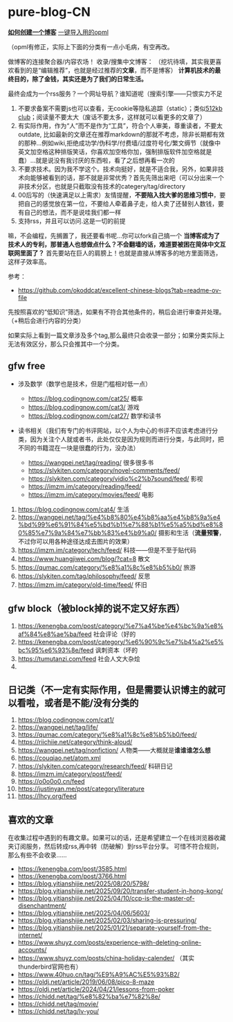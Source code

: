 # pure-blog-CN

[**如何创建一个博客**](./new-blogs.md)
[一键导入用的opml](./output.opml)

（opml有修正，实际上下面的分类有一点小毛病，有空再改。

做博客的连接聚合器/内容农场！
收录/搜集中文博客：
（挖坑待填，其实我更喜欢看到的是“编辑推荐”，也就是经过推荐的**文章**，而不是博客）
**计算机技术的最终目的，除了金钱，其实还是为了我们的日常生活。**

最终会成为一个rss服务？一个网址导航？谁知道呢（搜索引擎——只恨实力不足

1. 不要求备案不需要js也可以查看，无cookie等隐私追踪（static）；类似[512kb club](https://github.com/kevquirk/512kb.club)；阅读量不要太大（废话不要太多，这样就可以看更多的文章了）
2. 有实际作用，作为“人”而不是作为“工具”，符合个人审美，尊重读者，不要太outdate, 比如最新的文章还在推荐markdown的那就不考虑，除非长期都有效的那种…例如wiki,拒绝成功学/伪科学/付费墙/过度符号化/繁文缛节（就像中英文加空格这种排版笑话，你喜欢加空格你加，强制排版软件加空格就是蠢）...就是说没有我讨厌的东西啦，看了之后想再看一次的
3. 不要求技术。因为我不学这个。技术向挺好，就是不适合我，另外，如果非技术向能够被看到的话，那不就是非常优秀？首先先筛出来吧（可以分出来一个非技术分区，也就是只截取没有技术的categery/tag/directory
4. 00后写的（快速满足以上需求）友情提醒，**不要陷入找大爹的思维习惯中**，要把自己的感觉放在第一位，不要给人牵着鼻子走，给人卖了还替别人数钱，要有自己的想法，而不是说哇我们都一样
5. 支持rss，并且可以访问.这是一切的前提

嘛，不会编程，先搁置了，我还要看书呢…你可以fork自己搞一个
**当博客成为了技术人的专利，那普通人也想做点什么？不会翻墙的话，难道要被困在简体中文互联网里面了？**
首先要站在巨人的肩膀上！也就是直接从博客多的地方里面筛选，这样子效率高。

参考：
- https://github.com/okoddcat/excellent-chinese-blogs?tab=readme-ov-file

先按照喜欢的“低知识”筛选，如果有不符合其他条件的，稍后会进行审查并处理。（+稍后会进行内容的分类）

如果实际上看到一篇文章涉及多个tag,那么最终只会收录一部分；如果分类实际上无法有效区分，那么只会推其中一个分类。

## gfw free
- 涉及数学（数学也是技术，但是门槛相对低一点）
  - https://blog.codingnow.com/cat25/ 概率
  - https://blog.codingnow.com/cat3/ 游戏
  - https://blog.codingnow.com/cat27/ 数学和读书
 
- 读书相关（我们有专门的书评网站，以个人为中心的书评不应该考虑进行分类，因为关注个人就或者书，此处仅仅是因为规则而进行分类，与此同时，把不同的书籍混在一块是很蠢的行为，没办法）
  - https://wangpei.net/tag/reading/ 很多很多书
  - https://slykiten.com/category/novel-comments/feed/
  - https://slykiten.com/category/vidio%c2%b7sound/feed/ 影视
  - https://imzm.im/category/reading/feed/ 
  - https://imzm.im/category/movies/feed/ 电影

1. https://blog.codingnow.com/cat4/ 生活
2. https://wangpei.net/tag/%e4%b8%80%e4%b8%aa%e4%b8%9a%e4%bd%99%e6%91%84%e5%bd%b1%e7%88%b1%e5%a5%bd%e8%80%85%e7%9a%84%e7%bb%83%e4%b9%a0/ 摄影和生活（**流量预警**，不过你可以用各种途径达成去图片的效果）
3. https://imzm.im/category/tech/feed/ 科技——但是不至于贴代码
4. https://www.huangjiwei.com/blog/?cat=8 散文
5. https://qumac.com/category/%e8%a1%8c%e8%b5%b0/ 旅游
6. https://slykiten.com/tag/philosophy/feed/ 反思
7. https://imzm.im/category/old-time/feed/ 怀旧

## gfw block（被block掉的说不定又好东西）
1. https://kenengba.com/post/category/%e7%a4%be%e4%bc%9a%e8%af%84%e8%ae%ba/feed 社会评论（好的
2. https://kenengba.com/post/category/%e6%90%9c%e7%b4%a2%e5%bc%95%e6%93%8e/feed 讽刺资本（坏的
3. https://tumutanzi.com/feed 社会人文大杂烩
4. 

## 日记类（不一定有实际作用，但是需要认识博主的就可以看啦，或者是不能/没有分类的
1. https://blog.codingnow.com/cat1/
2. https://wangpei.net/tag/life/
3. https://qumac.com/category/%e8%a1%8c%e8%b5%b0/feed/
4. https://riichiie.net/category/think-aloud/
5. https://wangpei.net/tag/nonfiction/ 人物类——大概就是**谁谁谁怎么想**
6. https://couqiao.net/atom.xml
7. https://slykiten.com/category/research/feed/ 科研日记
8. https://imzm.im/category/post/feed/
9. https://o0o0o0.cn/feed
10. https://justinyan.me/post/category/literature
11. https://lhcy.org/feed

## 喜欢的文章
在收集过程中遇到的有趣文章。如果可以的话，还是希望建立一个在线浏览器收藏夹订阅服务，然后转成rss,再中转（防破解）到rss平台分享。
可惜不符合规则，那么有些不会收录……

- https://kenengba.com/post/3585.html
- https://kenengba.com/post/3766.html
- https://blog.yitianshijie.net/2025/08/20/5798/
- https://blog.yitianshijie.net/2025/09/20/transfer-student-in-hong-kong/
- https://blog.yitianshijie.net/2025/04/10/ccp-is-the-master-of-disenchantment/
- https://blog.yitianshijie.net/2025/04/06/5603/
- https://blog.yitianshijie.net/2025/02/03/sharing-is-pressuring/
- https://blog.yitianshijie.net/2025/01/21/separate-yourself-from-the-internet/
- https://www.shuyz.com/posts/experience-with-deleting-online-accounts/
- https://www.shuyz.com/posts/china-holiday-calender/ （其实thunderbird官网也有）
- https://www.40huo.cn/tag/%E9%A9%AC%E5%93%B2/
- https://oldj.net/article/2019/06/08/pico-8-maze
- https://oldj.net/article/2024/04/21/lessons-from-poker
- https://chidd.net/tag/%e8%82%ba%e7%82%8e/
- https://chidd.net/tag/movie/
- https://chidd.net/tag/lv-you/
